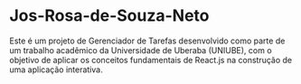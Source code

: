 # Jos-Rosa-de-Souza-Neto
Este é um projeto de Gerenciador de Tarefas desenvolvido como parte de um trabalho acadêmico da Universidade de Uberaba (UNIUBE), com o objetivo de aplicar os conceitos fundamentais de React.js na construção de uma aplicação interativa.
